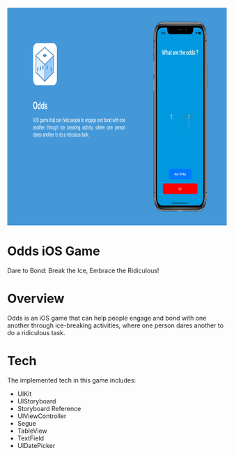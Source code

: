 <p align="center">
  <img height="500" src="/OddsiOSGame.png">
</p>

# Odds iOS Game
Dare to Bond: Break the Ice, Embrace the Ridiculous!

# Overview
Odds is an iOS game that can help people engage and bond with one another through ice-breaking activities, where one person dares another to do a ridiculous task.

# Tech
The implemented tech in this game includes:
- UIKit
- UIStoryboard
- Storyboard Reference
- UIViewController
- Segue
- TableView
- TextField
- UIDatePicker
